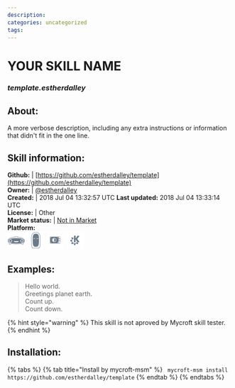 ```yaml
--- 
description: 
categories: uncategorized   
tags:   
---
```


# YOUR SKILL NAME  
### _template.estherdalley_  
## About:  
A more verbose description, including any extra instructions or
information that didn't fit in the one line.

## Skill information:  
**Github:** | [https://github.com/estherdalley/template](https://github.com/estherdalley/template)  
**Owner:** | [@estherdalley](https://github.com/estherdalley)  
**Created:** | 2018 Jul 04 13:32:57 UTC  **Last updated:** 2018 Jul 04 13:33:14 UTC  
**License:** | Other  
**Market status:** | [Not in Market](https://market.mycroft.ai/skill/)  
**Platform:**  
 ![](../.gitbook/assets/mark-1-icon.png)  ![](../.gitbook/assets/mark-2-icon.png)  ![](../.gitbook/assets/picroft-icon.png)  ![](../.gitbook/assets/kde.png)   
## Examples:  
> Hello world.  
> Greetings planet earth.  
> Count up.  
> Count down.  
  
{% hint style="warning" %}
This skill is not aproved by Mycroft skill tester.
{% endhint %}
    
## Installation:  
{% tabs %}
{% tab title="Install by mycroft-msm" %}
``` mycroft-msm install https://github.com/estherdalley/template```
{% endtab %}
  {% endtabs %}
  